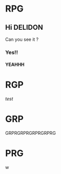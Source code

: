 # RPG


## Hi DELIDON 
Can you see it ?
### Yes!!
#### YEAHHH

# RGP
###### test

# GRP
GRPRGRPRGRPRGRPRG

# PRG
w